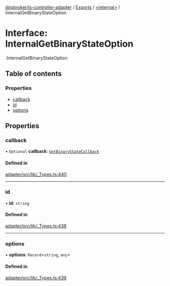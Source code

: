 [@iobroker/js-controller-adapter](../README.md) / [Exports](../modules.md) / [<internal\>](../modules/internal_.md) / InternalGetBinaryStateOption

# Interface: InternalGetBinaryStateOption

[<internal>](../modules/internal_.md).InternalGetBinaryStateOption

## Table of contents

### Properties

- [callback](internal_.InternalGetBinaryStateOption.md#callback)
- [id](internal_.InternalGetBinaryStateOption.md#id)
- [options](internal_.InternalGetBinaryStateOption.md#options)

## Properties

### callback

• `Optional` **callback**: [`GetBinaryStateCallback`](../modules/internal_.md#getbinarystatecallback)

#### Defined in

[adapter/src/lib/_Types.ts:440](https://github.com/ioBroker/ioBroker.js-controller/blob/25f18577/packages/adapter/src/lib/_Types.ts#L440)

___

### id

• **id**: `string`

#### Defined in

[adapter/src/lib/_Types.ts:438](https://github.com/ioBroker/ioBroker.js-controller/blob/25f18577/packages/adapter/src/lib/_Types.ts#L438)

___

### options

• **options**: `Record`<`string`, `any`\>

#### Defined in

[adapter/src/lib/_Types.ts:439](https://github.com/ioBroker/ioBroker.js-controller/blob/25f18577/packages/adapter/src/lib/_Types.ts#L439)
